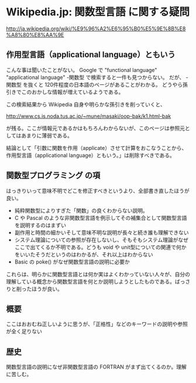 # Wikipedia.jp: 関数型言語 に関する疑問

http://ja.wikipedia.org/wiki/%E9%96%A2%E6%95%B0%E5%9E%8B%E8%A8%80%E8%AA%9E

## 作用型言語（applicational language）ともいう

こんな事は聞いたことがない。
Google で "functional language" "applicational language" -関数型 で検索すると一件も見つからない。
だが、 -関数型 を抜くと 120件程度の日本語のページがあることがわかる。
どうやら孫引きでこのおかしな情報が増えているようである。

この検索結果から Wikipedia 自身や明らかな孫引きを削っていくと、

http://www.cs.is.noda.tus.ac.jp/~mune/masaki/oop-bak/k1.html-bak

が残る。ここが情報元であるかはもちろんわからないが、このページは参照元としてはあまりに薄弱である。

結論として「引数に関数を作用（applicate）させて計算をおこなうことから、作用型言語（applicational language）ともいう。」は削除すべきである。

## 関数型プログラミング の項

はっきりいって意味不明でどこを修正すべきというより、全部書き直したほうが良い。

* 純粋関数型によりすぎた「関数」の良くわからない説明。
* C や Pascal のような非関数型言語を例示してその補集合として関数型言語を説明するのはまずい
* 副作用と時間の細かいそして意味不明な説明が長々と続き誰も理解できない
* システム理論についての参照が存在しないし、そもそもシステム理論がなぜここで出てくるか不明である。どうも void や unit型についての関連で何かをいいたそうだというのはわかるが、それ以上はわからない
* Basic の poke() がなぜ関数型言語の説明に必要か

これらは、明らかに関数型言語とは何か実はよくわかっていない人々が、自分の理解している概念から関数型言語を何とか説明しようとしたものである。ばっさりと削ったほうが良い。

## 概要

ここはおおむね正しいように思うが、「正格性」などのキーワードの説明や参照が全く足りない

## 歴史

関数型言語の説明になぜ非関数型言語の FORTRAN がまず出てくるのか。理解に苦しむ。

